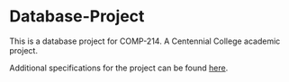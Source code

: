 # Database-Project
This is a database project for COMP-214. A Centennial College academic project.

Additional specifications for the project can be found [here](https://docs.google.com/document/d/1OdpLl4wJKv_45En3peWxfF_j9_B3muBxQj7zSpbukdU/edit?usp=sharing).
